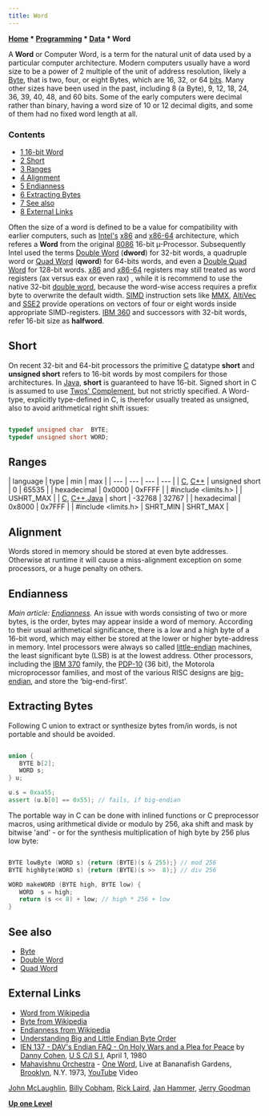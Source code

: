 ```yaml
---
title: Word
---
```

**[Home](Home "Home") \* [Programming](Programming "Programming") \* [Data](Data "Data") \* Word**


A **Word** or Computer Word, is a term for the natural unit of data used by a particular computer architecture. Modern computers usually have a word size to be a power of 2 multiple of the unit of address resolution, likely a [Byte](Byte "Byte"), that is two, four, or eight Bytes, which are 16, 32, or 64 [bits](Bit "Bit"). Many other sizes have been used in the past, including 8 (a Byte), 9, 12, 18, 24, 36, 39, 40, 48, and 60 bits. Some of the early computers were decimal rather than binary, having a word size of 10 or 12 decimal digits, and some of them had no fixed word length at all.



### Contents


* [1 16-bit Word](#16-bit-word)
* [2 Short](#short)
* [3 Ranges](#ranges)
* [4 Alignment](#alignment)
* [5 Endianness](#endianness)
* [6 Extracting Bytes](#extracting-bytes)
* [7 See also](#see-also)
* [8 External Links](#external-links)






Often the size of a word is defined to be a value for compatibility with earlier computers, such as [Intel's](Intel "Intel") [x86](X86 "X86") and [x86-64](X86-64 "X86-64") architecture, which referes a **Word** from the original [8086](8086 "8086") 16-bit µ-Processor. Subsequently Intel used the terms [Double Word](Double_Word "Double Word") (**dword**) for 32-bit words, a quadruple word or [Quad Word](Quad_Word "Quad Word") (**qword**) for 64-bits words, and even a [Double Quad Word](index.php?title=Double_Quad_Word&action=edit&redlink=1 "Double Quad Word (page does not exist)") for 128-bit words. [x86](X86 "X86") and [x86-64](X86-64 "X86-64") registers may still treated as word registers (ax versus eax or even rax) , while it is recommend to use the native 32-bit [double word](Double_Word "Double Word"), because the word-wise access requires a prefix byte to overwrite the default width. [SIMD](SIMD_and_SWAR_Techniques "SIMD and SWAR Techniques") instruction sets like [MMX](MMX "MMX"), [AltiVec](AltiVec "AltiVec") and [SSE2](SSE2 "SSE2") provide operations on vectors of four or eight words inside appropriate SIMD-registers. [IBM 360](IBM_360 "IBM 360") and successors with 32-bit words, refer 16-bit size as **halfword**.



## Short


On recent 32-bit and 64-bit processors the primitive [C](C "C") datatype **short** and **unsigned short** refers to 16-bit words by most compilers for those architectures. In [Java](Java "Java"), **short** is guaranteed to have 16-bit. Signed short in C is assumed to use [Twos' Complement](index.php?title=Twos%27_Complement&action=edit&redlink=1 "Twos' Complement (page does not exist)"), but not strictly specified. A Word-type, explicitly type-defined in C, is therefor usually treated as unsigned, also to avoid arithmetical right shift issues:




```C++

typedef unsigned char  BYTE;
typedef unsigned short WORD;

```





## Ranges




|  language
 |  type
 |  min
 |  max
 |
| --- | --- | --- | --- |
| [C](C "C"), [C++](Cpp "Cpp") |  unsigned short
 |  0
 |  65535
 |
|  hexadecimal
 |  0x0000
 |  0xFFFF
 |
|  #include <limits.h>
 |  |  USHRT\_MAX
 |
| [C](C "C"), [C++](Cpp "Cpp"),[Java](Java "Java") |  short
 |  -32768
 |  32767
 |
|  hexadecimal
 |  0x8000
 |  0x7FFF
 |
|  #include <limits.h>
 |  SHRT\_MIN
 |  SHRT\_MAX
 |


## Alignment


Words stored in memory should be stored at even byte addresses. Otherwise at runtime it will cause a miss-alignment exception on some processors, or a huge penalty on others.



## Endianness


*Main article: [Endianness](Endianness "Endianness").*
An issue with words consisting of two or more bytes, is the order, bytes may appear inside a word of memory. According to their usual arithmetical significance, there is a low and a high byte of a 16-bit word, which may either be stored at the lower or higher byte-address in memory. Intel processors were always so called [little-endian](Little-endian "Little-endian") machines, the least significant byte (LSB) is at the lowest address. Other processors, including the [IBM 370](IBM_370 "IBM 370") family, the [PDP-10](PDP-10 "PDP-10") (36 bit), the Motorola microprocessor families, and most of the various RISC designs are [big-endian](Big-endian "Big-endian"), and store the ‘big-end-first’.



## Extracting Bytes


Following C union to extract or synthesize bytes from/in words, is not portable and should be avoided.




```C++

union {
   BYTE b[2];
   WORD s;
} u;

u.s = 0xaa55;
assert (u.b[0] == 0x55); // fails, if big-endian

```

The portable way in C can be done with inlined functions or C preprocessor macros, using arithmetical divide or modulo by 256, aka shift and mask by bitwise 'and' - or for the synthesis multiplication of high byte by 256 plus low byte:




```C++

BYTE lowByte (WORD s) {return (BYTE)(s & 255);} // mod 256
BYTE highByte(WORD s) {return (BYTE)(s >>  8);} // div 256

WORD makeWORD (BYTE high, BYTE low) {
   WORD  s = high;
   return (s << 8) + low; // high * 256 + low
}

```

## See also


* [Byte](Byte "Byte")
* [Double Word](Double_Word "Double Word")
* [Quad Word](Quad_Word "Quad Word")


## External Links


* [Word from Wikipedia](https://en.wikipedia.org/wiki/Word_%28computer_science%29)
* [Byte from Wikipedia](https://en.wikipedia.org/wiki/Byte)
* [Endianness from Wikipedia](https://en.wikipedia.org/wiki/Endianness)
* [Understanding Big and Little Endian Byte Order](http://betterexplained.com/articles/understanding-big-and-little-endian-byte-order/)
* [IEN 137 - DAV's Endian FAQ - On Holy Wars and a Plea for Peace](http://www.ietf.org/rfc/ien/ien137.txt) by [Danny Cohen](http://www.myri.com/staff/cohen/), [U S C/I S I](http://ai.isi.edu/), April 1, 1980
* [Mahavishnu Orchestra](Category:Mahavishnu_Orchestra "Category:Mahavishnu Orchestra") - [One Word](https://en.wikipedia.org/wiki/Birds_of_Fire), Live at Bananafish Gardens, [Brooklyn](https://en.wikipedia.org/wiki/Brooklyn), N.Y. 1973, [YouTube](https://en.wikipedia.org/wiki/YouTube) Video


 [John McLaughlin](Category:John_McLaughlin "Category:John McLaughlin"), [Billy Cobham](Category:Billy_Cobham "Category:Billy Cobham"), [Rick Laird](Category:Rick_Laird "Category:Rick Laird"), [Jan Hammer](Category:Jan_Hammer "Category:Jan Hammer"), [Jerry Goodman](https://en.wikipedia.org/wiki/Jerry_Goodman)
 
**[Up one Level](Data "Data")**







 
